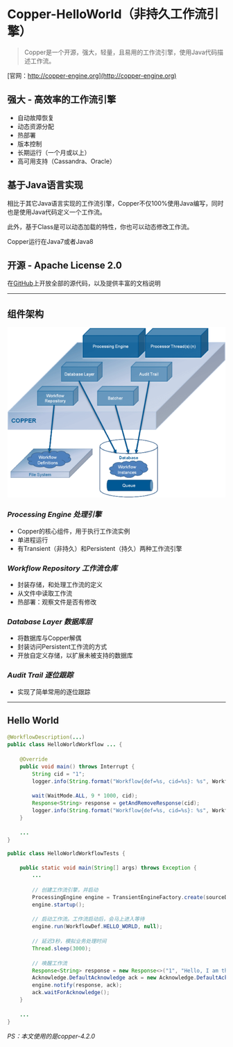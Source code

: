 # Copper-HelloWorld（非持久工作流引擎）

> Copper是一个开源，强大，轻量，且易用的工作流引擎，使用Java代码描述工作流。

[官网：http://copper-engine.org](http://copper-engine.org)

## 强大 - 高效率的工作流引擎

- 自动故障恢复  
- 动态资源分配
- 热部署
- 版本控制
- 长期运行（一个月或以上）
- 高可用支持（Cassandra、Oracle）

## 基于Java语言实现

相比于其它Java语言实现的工作流引擎，Copper不仅100%使用Java编写，同时也是使用Java代码定义一个工作流。

此外，基于Class是可以动态加载的特性，你也可以动态修改工作流。

Copper运行在Java7或者Java8

## 开源 - Apache License 2.0

在[GitHub](https://github.com/copper-engine/copper-engine)上开放全部的源代码，以及提供丰富的文档说明

---

## 组件架构

![组件架构](workflows-architecture.gif)

### *Processing Engine 处理引擎*

- Copper的核心组件，用于执行工作流实例
- 单进程运行
- 有Transient（非持久）和Persistent（持久）两种工作流引擎

### *Workflow Repository 工作流仓库*

- 封装存储，和处理工作流的定义
- 从文件中读取工作流
- 热部署：观察文件是否有修改

### *Database Layer 数据库层*

- 将数据库与Copper解偶
- 封装访问Persistent工作流的方式
- 开放自定义存储，以扩展未被支持的数据库

### *Audit Trail 逐位跟踪*

- 实现了简单常用的逐位跟踪

---
## Hello World

```java
@WorkflowDescription(...)
public class HelloWorldWorkflow ... {

    @Override
    public void main() throws Interrupt {
        String cid = "1";
        logger.info(String.format("Workflow{def=%s, cid=%s}: %s", WorkflowDef.HELLO_WORLD, cid, "Waiting"));

        wait(WaitMode.ALL, 9 * 1000, cid);
        Response<String> response = getAndRemoveResponse(cid);
        logger.info(String.format("Workflow{def=%s, cid=%s}: %s", WorkflowDef.HELLO_WORLD, cid, response.getResponse()));
    }

    ...
}
```

```java
public class HelloWorldWorkflowTests {

    public static void main(String[] args) throws Exception {
        ...

        // 创建工作流引擎，并启动
        ProcessingEngine engine = TransientEngineFactory.create(sourceDir, targetDir);
        engine.startup();

        // 启动工作流。工作流启动后，会马上进入等待
        engine.run(WorkflowDef.HELLO_WORLD, null);

        // 延迟3秒，模拟业务处理时间
        Thread.sleep(3000);

        // 唤醒工作流
        Response<String> response = new Response<>("1", "Hello, I am the World", null);
        Acknowledge.DefaultAcknowledge ack = new Acknowledge.DefaultAcknowledge();
        engine.notify(response, ack);
        ack.waitForAcknowledge();
    }

    ...
}
```

*PS：本文使用的是copper-4.2.0*